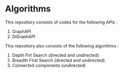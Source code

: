 Algorithms
==========

This repository consists of codes for the following APIs :

1. GraphAPI
2. DiGraphAPI

This repository also consists of the following algorithms :

1. Depth Firt Search (directed and undirected)
2. Breadth First Search (directed and undirected)
3. Connected components (undirected)
